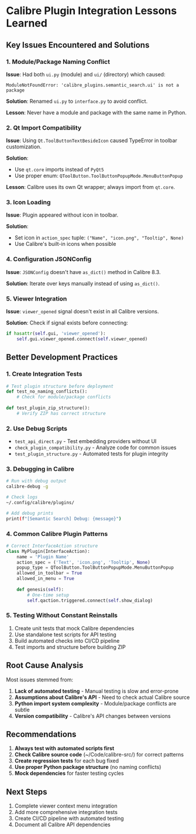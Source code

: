 # Calibre Plugin Integration Lessons Learned

## Key Issues Encountered and Solutions

### 1. **Module/Package Naming Conflict**
**Issue**: Had both `ui.py` (module) and `ui/` (directory) which caused:
```
ModuleNotFoundError: 'calibre_plugins.semantic_search.ui' is not a package
```

**Solution**: Renamed `ui.py` to `interface.py` to avoid conflict.

**Lesson**: Never have a module and package with the same name in Python.

### 2. **Qt Import Compatibility**
**Issue**: Using `Qt.ToolButtonTextBesideIcon` caused TypeError in toolbar customization.

**Solution**: 
- Use `qt.core` imports instead of `PyQt5`
- Use proper enum: `QToolButton.ToolButtonPopupMode.MenuButtonPopup`

**Lesson**: Calibre uses its own Qt wrapper; always import from `qt.core`.

### 3. **Icon Loading**
**Issue**: Plugin appeared without icon in toolbar.

**Solution**: 
- Set icon in `action_spec` tuple: `("Name", "icon.png", "Tooltip", None)`
- Use Calibre's built-in icons when possible

### 4. **Configuration JSONConfig**
**Issue**: `JSONConfig` doesn't have `as_dict()` method in Calibre 8.3.

**Solution**: Iterate over keys manually instead of using `as_dict()`.

### 5. **Viewer Integration** 
**Issue**: `viewer_opened` signal doesn't exist in all Calibre versions.

**Solution**: Check if signal exists before connecting:
```python
if hasattr(self.gui, 'viewer_opened'):
    self.gui.viewer_opened.connect(self.viewer_opened)
```

## Better Development Practices

### 1. **Create Integration Tests**
```python
# Test plugin structure before deployment
def test_no_naming_conflicts():
    # Check for module/package conflicts
    
def test_plugin_zip_structure():
    # Verify ZIP has correct structure
```

### 2. **Use Debug Scripts**
- `test_api_direct.py` - Test embedding providers without UI
- `check_plugin_compatibility.py` - Analyze code for common issues
- `test_plugin_structure.py` - Automated tests for plugin integrity

### 3. **Debugging in Calibre**
```bash
# Run with debug output
calibre-debug -g 

# Check logs
~/.config/calibre/plugins/

# Add debug prints
print(f"[Semantic Search] Debug: {message}")
```

### 4. **Common Calibre Plugin Patterns**
```python
# Correct InterfaceAction structure
class MyPlugin(InterfaceAction):
    name = 'Plugin Name'
    action_spec = ('Text', 'icon.png', 'Tooltip', None)
    popup_type = QToolButton.ToolButtonPopupMode.MenuButtonPopup
    allowed_in_toolbar = True
    allowed_in_menu = True
    
    def genesis(self):
        # One-time setup
        self.qaction.triggered.connect(self.show_dialog)
```

### 5. **Testing Without Constant Reinstalls**
1. Create unit tests that mock Calibre dependencies
2. Use standalone test scripts for API testing
3. Build automated checks into CI/CD pipeline
4. Test imports and structure before building ZIP

## Root Cause Analysis

Most issues stemmed from:
1. **Lack of automated testing** - Manual testing is slow and error-prone
2. **Assumptions about Calibre's API** - Need to check actual Calibre source
3. **Python import system complexity** - Module/package conflicts are subtle
4. **Version compatibility** - Calibre's API changes between versions

## Recommendations

1. **Always test with automated scripts first**
2. **Check Calibre source code** (~/Code/calibre-src/) for correct patterns
3. **Create regression tests** for each bug fixed
4. **Use proper Python package structure** (no naming conflicts)
5. **Mock dependencies** for faster testing cycles

## Next Steps

1. Complete viewer context menu integration
2. Add more comprehensive integration tests
3. Create CI/CD pipeline with automated testing
4. Document all Calibre API dependencies